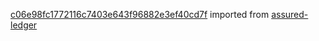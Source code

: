 [c06e98fc1772116c7403e643f96882e3ef40cd7f](https://github.com/insolar/assured-ledger/commit/c06e98fc1772116c7403e643f96882e3ef40cd7f) imported from [assured-ledger](https://github.com/insolar/assured-ledger)
